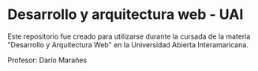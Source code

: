 # Desarrollo y arquitectura web - UAI

Este repositorio fue creado para utilizarse durante la cursada de la materia "Desarrollo y Arquitectura Web" en la Universidad Abierta Interamaricana.

Profesor: Darío Marañes